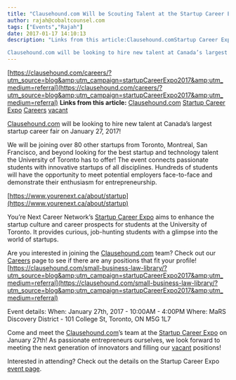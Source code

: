 ```yaml
---
title: "Clausehound.com Will be Scouting Talent at the Startup Career Expo on January 27!"
author: rajah@cobaltcounsel.com
tags: ["Events","Rajah"]
date: 2017-01-17 14:10:13
description: "Links from this article:Clausehound.comStartup Career ExpoCareersvacant

Clausehound.com will be looking to hire new talent at Canada’s largest startup c..."
---
```


[https://clausehound.com/careers/?utm_source=blog&amp;utm_campaign=startupCareerExpo2017&amp;utm_medium=referral](https://clausehound.com/careers/?utm_source=blog&amp;utm_campaign=startupCareerExpo2017&amp;utm_medium=referral)
**Links from this article:**
[Clausehound.com](https://clausehound.com/small-business-law-library/?utm_source=blog&amp;utm_campaign=startupCareerExpo2017&amp;utm_medium=referral)
[Startup Career Expo](https://www.yourenext.ca/about/startup)
[Careers](https://clausehound.com/careers/?utm_source=blog&amp;utm_campaign=startupCareerExpo2017&amp;utm_medium=referral)
[vacant](https://clausehound.com/careers/?utm_source=blog&amp;utm_campaign=startupCareerExpo2017&amp;utm_medium=referral)

[Clausehound.com](https://clausehound.com/small-business-law-library/?utm_source=blog&amp;utm_campaign=startupCareerExpo2017&amp;utm_medium=referral) will be looking to hire new talent at Canada’s largest startup career fair on January 27, 2017! 

 

We will be joining over 80 other startups from Toronto, Montreal, San Francisco, and beyond looking for the best startup and technology talent the University of Toronto has to offer! The event connects passionate students with innovative startups of all disciplines. Hundreds of students will have the opportunity to meet potential employers face-to-face and demonstrate their enthusiasm for entrepreneurship.

 

[https://www.yourenext.ca/about/startup](https://www.yourenext.ca/about/startup)

 

You’re Next Career Network’s [Startup Career Expo](https://www.yourenext.ca/about/startup) aims to enhance the startup culture and career prospects for students at the University of Toronto. It provides curious, job-hunting students with a glimpse into the world of startups. 

 

Are you interested in joining the [Clausehound.com](https://clausehound.com/small-business-law-library/?utm_source=blog&amp;utm_campaign=startupCareerExpo2017&amp;utm_medium=referral) team? Check out our [Careers](https://clausehound.com/careers/?utm_source=blog&amp;utm_campaign=startupCareerExpo2017&amp;utm_medium=referral) page to see if there are any positions that fit your profile![https://clausehound.com/small-business-law-library/?utm_source=blog&amp;utm_campaign=startupCareerExpo2017&amp;utm_medium=referral](https://clausehound.com/small-business-law-library/?utm_source=blog&amp;utm_campaign=startupCareerExpo2017&amp;utm_medium=referral)

 

Event details:
When: January 27th, 2017 - 10:00AM - 4:00PM
Where: MaRS Discovery District - 101 College St, Toronto, ON M5G 1L7

 

Come and meet the [Clausehound.com](https://clausehound.com/small-business-law-library/?utm_source=blog&amp;utm_campaign=startupCareerExpo2017&amp;utm_medium=referral)’s team at the [Startup Career Expo](https://www.yourenext.ca/about/startup) on January 27th! As passionate entrepreneurs ourselves, we look forward to meeting the next generation of innovators and filling our [vacant](https://clausehound.com/careers/?utm_source=blog&amp;utm_campaign=startupCareerExpo2017&amp;utm_medium=referral) positions! 

 

Interested in attending? Check out the details on the Startup Career Expo [event page](https://www.yourenext.ca/events/view_event?details=_8d2k6h1k692jgba46gs48b9k8cs4cb9o68qk6b9l8kr32e1o70pk6dhm70).

 